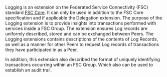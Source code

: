 Logging is an extension on the Federated Service Connectivity (FSC) standard [FSC Core](../core/draft-fsc-core-00.html). It can only be used in addition to the FSC Core specification and if applicable the Delegation extension. 
The purpose of the Logging extension is to provide insights into transactions performed with services inside a FSC Group. The extension ensures Log records are uniformly described, stored and can be exchanged between Peers. 
The Logging extensions contains descriptions of the contents of Log Records, as well as a manner for other Peers to request Log records of transactions they have participated in as a Peer. 

In addition, this extension also described the format of uniquely identifying transactions occurring within an FSC Group. Which also can be used to establish an audit trail.
